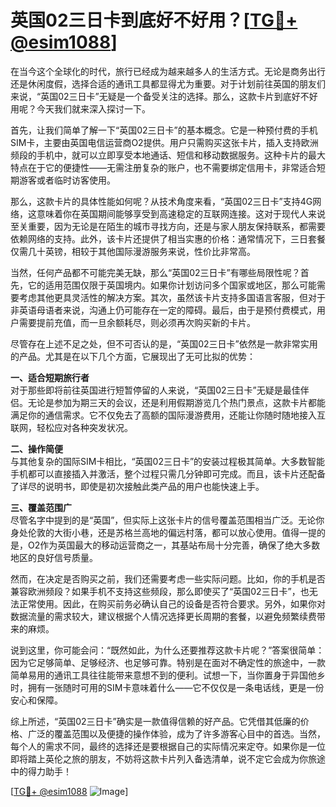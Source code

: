 # 英国02三日卡到底好不好用？[[TG💪+ @esim1088](https://t.me/s/esim1088)]

在当今这个全球化的时代，旅行已经成为越来越多人的生活方式。无论是商务出行还是休闲度假，选择合适的通讯工具都显得尤为重要。对于计划前往英国的朋友们来说，“英国02三日卡”无疑是一个备受关注的选择。那么，这款卡片到底好不好用呢？今天我们就来深入探讨一下。

首先，让我们简单了解一下“英国02三日卡”的基本概念。它是一种预付费的手机SIM卡，主要由英国电信运营商O2提供。用户只需购买这张卡片，插入支持欧洲频段的手机中，就可以立即享受本地通话、短信和移动数据服务。这种卡片的最大特点在于它的便捷性——无需注册复杂的账户，也不需要绑定信用卡，非常适合短期游客或者临时访客使用。

那么，这款卡片的具体性能如何呢？从技术角度来看，“英国02三日卡”支持4G网络，这意味着你在英国期间能够享受到高速稳定的互联网连接。这对于现代人来说至关重要，因为无论是在陌生的城市寻找方向，还是与家人朋友保持联系，都需要依赖网络的支持。此外，该卡片还提供了相当实惠的价格：通常情况下，三日套餐仅需几十英镑，相较于其他国际漫游服务来说，性价比非常高。

当然，任何产品都不可能完美无缺，那么“英国02三日卡”有哪些局限性呢？首先，它的适用范围仅限于英国境内。如果你计划访问多个国家或地区，那么可能需要考虑其他更具灵活性的解决方案。其次，虽然该卡片支持多国语言客服，但对于非英语母语者来说，沟通上仍可能存在一定的障碍。最后，由于是预付费模式，用户需要提前充值，而一旦余额耗尽，则必须再次购买新的卡片。

尽管存在上述不足之处，但不可否认的是，“英国02三日卡”依然是一款非常实用的产品。尤其是在以下几个方面，它展现出了无可比拟的优势：

**一、适合短期旅行者**  
对于那些即将前往英国进行短暂停留的人来说，“英国02三日卡”无疑是最佳伴侣。无论是参加为期三天的会议，还是利用假期游览几个热门景点，这款卡片都能满足你的通信需求。它不仅免去了高额的国际漫游费用，还能让你随时随地接入互联网，轻松应对各种突发状况。

**二、操作简便**  
与其他复杂的国际SIM卡相比，“英国02三日卡”的安装过程极其简单。大多数智能手机都可以直接插入并激活，整个过程只需几分钟即可完成。而且，该卡片还配备了详尽的说明书，即使是初次接触此类产品的用户也能快速上手。

**三、覆盖范围广**  
尽管名字中提到的是“英国”，但实际上这张卡片的信号覆盖范围相当广泛。无论你身处伦敦的大街小巷，还是苏格兰高地的偏远村落，都可以放心使用。值得一提的是，O2作为英国最大的移动运营商之一，其基站布局十分完善，确保了绝大多数地区的良好信号质量。

然而，在决定是否购买之前，我们还需要考虑一些实际问题。比如，你的手机是否兼容欧洲频段？如果手机不支持这些频段，那么即使买了“英国02三日卡”，也无法正常使用。因此，在购买前务必确认自己的设备是否符合要求。另外，如果你对数据流量的需求较大，建议根据个人情况选择更长周期的套餐，以避免频繁续费带来的麻烦。

说到这里，你可能会问：“既然如此，为什么还要推荐这款卡片呢？”答案很简单：因为它足够简单、足够经济、也足够可靠。特别是在面对不确定性的旅途中，一款简单易用的通讯工具往往能带来意想不到的便利。试想一下，当你置身于异国他乡时，拥有一张随时可用的SIM卡意味着什么——它不仅仅是一条电话线，更是一份安心和保障。

综上所述，“英国02三日卡”确实是一款值得信赖的好产品。它凭借其低廉的价格、广泛的覆盖范围以及便捷的操作体验，成为了许多游客心目中的首选。当然，每个人的需求不同，最终的选择还是要根据自己的实际情况来定夺。如果你是一位即将踏上英伦之旅的朋友，不妨将这款卡片列入备选清单，说不定它会成为你旅途中的得力助手！

[[TG💪+ @esim1088](https://t.me/s/esim1088) ![Image](https://i.postimg.cc/4NQfJmqS/Snipaste-2025-05-13-00-14-12.png)]